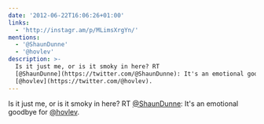 ```yaml
---
date: '2012-06-22T16:06:26+01:00'
links:
  - 'http://instagr.am/p/MLimsXrgYn/'
mentions:
  - '@ShaunDunne'
  - '@hovlev'
description: >-
  Is it just me, or is it smoky in here? RT
  [@ShaunDunne](https://twitter.com/@ShaunDunne): It's an emotional goodbye for
  [@hovlev](https://twitter.com/@hovlev).
---
```

Is it just me, or is it smoky in here? RT [@ShaunDunne](https://twitter.com/@ShaunDunne): It's an emotional goodbye for [@hovlev](https://twitter.com/@hovlev). 
